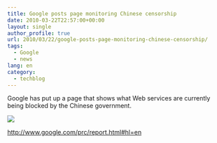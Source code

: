 ```yaml
---
title: Google posts page monitoring Chinese censorship
date: 2010-03-22T22:57:00+00:00
layout: single
author_profile: true
url: 2010/03/22/google-posts-page-monitoring-chinese-censorship/
tags:
  - Google
  - news
lang: en
category: 
  - techblog
---
```

Google has put up a page that shows what Web services are currently being blocked by the Chinese government.

[![](http://2.bp.blogspot.com/_vaUVXcmC3OI/S6fuxT6crNI/AAAAAAAABXM/6MtrfJHJ_6w/s400/google.png)](http://2.bp.blogspot.com/_vaUVXcmC3OI/S6fuxT6crNI/AAAAAAAABXM/6MtrfJHJ_6w/s1600-h/google.png)

<http://www.google.com/prc/report.html#hl=en>